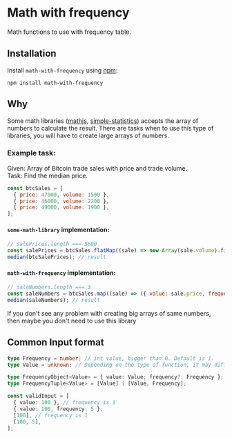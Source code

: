 # Math with frequency

Math functions to use with frequency table.

## Installation

Install `math-with-frequency` using [npm](https://www.npmjs.com/package/math-with-frequency):

    npm install math-with-frequency

## Why

Some math libraries ([mathjs](https://www.npmjs.com/package/mathjs), [simple-statistics](https://www.npmjs.com/package/simple-statistics)) accepts the array of numbers to calculate the result.
There are tasks when to use this type of libraries, you will have to create large arrays of numbers.

### Example task:

Given: Array of Bitcoin trade sales with price and trade volume. \
Task: Find the median price.

```js
const btcSales = [
  { price: 47000, volume: 1500 },
  { price: 46000, volume: 2200 },
  { price: 49000, volume: 1900 },
];
```

#### `some-math-library` implementation:

```js
// salePrices.length === 5600
const salePrices = btcSales.flatMap((sale) => new Array(sale.volume).fill(sale.price));
median(btcSalePrices); // result
```

#### `math-with-frequency` implementation:

```js
// saleNumbers.length === 3
const saleNumbers = btcSales.map((sale) => ({ value: sale.price, frequency: sale.volume }));
median(saleNumbers); // result
```

If you don't see any problem with creating big arrays of same numbers, then maybe you don't need to use this library

## Common Input format

```ts
type Frequency = number; // int value, bigger than 0. Default is 1.
type Value = unknown; // Depending on the type of function, it may differ. It is often number.

type FrequencyObject<Value> = { value: Value; frequency?: Frequency };
type FrequencyTuple<Value> = [Value] | [Value, Frequency];

const validInput = [
  { value: 100 }, // frequency is 1
  { value: 100, frequency: 5 },
  [100], // frequency is 1
  [100, 5],
];
```
